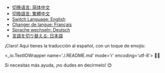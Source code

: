 - [切换语言: 简体中文](/README.md)
- [切換語言: 繁體中文](/README/README_繁体中文.md)
- [Switch Language: English](/README/README_English.md)
- [Changer de langue: Français](/README/README_Français.md)
- [Sprache wechseln: Deutsch](/README/README_Deutsch.md)
- [言語を切り替える: 日本語](/README/README_日本語.md)

¡Claro! Aquí tienes la traducción al español, con un toque de emojis:

<_io.TextIOWrapper name='./.README.md' mode='r' encoding='utf-8'> 📄✨

Si necesitas más ayuda, ¡no dudes en decírmelo! 😊